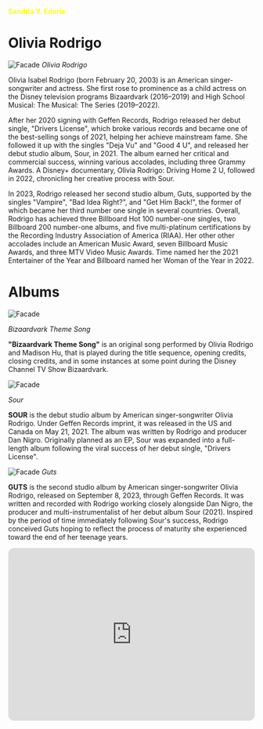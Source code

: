 <span style="color:yellow"> **Sandria Y. Edoria**</span>

# Olivia Rodrigo
![Facade](https://imageio.forbes.com/specials-images/imageserve/650db0cba250624329a29150/Disney--Original-Film--Olivia-Rodrigo--Driving-Home-2-U--A-Sour-Film-----Los-Angeles/960x0.jpg?format=jpg&width=1440)
*Olivia Rodrigo*

Olivia Isabel Rodrigo (born February 20, 2003) is an American singer-songwriter and actress. She first rose to prominence as a child actress on the Disney television programs Bizaardvark (2016–2019) and High School Musical: The Musical: The Series (2019–2022).

After her 2020 signing with Geffen Records, Rodrigo released her debut single, "Drivers License", which broke various records and became one of the best-selling songs of 2021, helping her achieve mainstream fame. She followed it up with the singles "Deja Vu" and "Good 4 U", and released her debut studio album, Sour, in 2021. The album earned her critical and commercial success, winning various accolades, including three Grammy Awards. A Disney+ documentary, Olivia Rodrigo: Driving Home 2 U, followed in 2022, chronicling her creative process with Sour.

In 2023, Rodrigo released her second studio album, Guts, supported by the singles "Vampire", "Bad Idea Right?", and "Get Him Back!", the former of which became her third number one single in several countries. Overall, Rodrigo has achieved three Billboard Hot 100 number-one singles, two Billboard 200 number-one albums, and five multi-platinum certifications by the Recording Industry Association of America (RIAA). Her other other accolades include an American Music Award, seven Billboard Music Awards, and three MTV Video Music Awards. Time named her the 2021 Entertainer of the Year and Billboard named her Woman of the Year in 2022.

# Albums

![Facade](https://cdn-igogl.nitrocdn.com/UcxzLcgHmOutkycbQErKDtHeFPtwBenI/assets/images/optimized/rev-f19dc02/wp-content/uploads/2021/07/liv-bizard.jpg)

*Bizaardvark Theme Song*

**"Bizaardvark Theme Song"** is an original song performed by Olivia Rodrigo and Madison Hu, that is played during the title sequence, opening credits, closing credits, and in some instances at some point during the Disney Channel TV Show Bizaardvark.

![Facade](https://cdn.theatlantic.com/thumbor/D9l1zJVGXhQPMkQ0DAxYE_1SgTw=/0x0:2999x1687/1952x1098/media/img/mt/2021/05/SOUR_FINAL/original.jpg)

*Sour*

**SOUR** is the debut studio album by American singer-songwriter Olivia Rodrigo. Under Geffen Records imprint, it was released in the US and Canada on May 21, 2021. The album was written by Rodrigo and producer Dan Nigro. Originally planned as an EP, Sour was expanded into a full-length album following the viral success of her debut single, "Drivers License".

![Facade](https://media.newyorker.com/photos/64ff29c9b3510264829c1f98/master/w_1920,c_limit/Battan-GUTS-Review-Site.jpg)
*Guts*

**GUTS** is the second studio album by American singer-songwriter Olivia Rodrigo, released on September 8, 2023, through Geffen Records. It was written and recorded with Rodrigo working closely alongside Dan Nigro, the producer and multi-instrumentalist of her debut album Sour (2021). Inspired by the period of time immediately following Sour's success, Rodrigo conceived Guts hoping to reflect the process of maturity she experienced toward the end of her teenage years.

<iframe style="border-radius:12px" src="https://open.spotify.com/embed/artist/1McMsnEElThX1knmY4oliG?utm_source=generator" width="100%" 
  height="352" 
  frameBorder="0" 
  allowfullscreen="" 
  allow="autoplay; 
  clipboard-write; 
  encrypted-media; 
  fullscreen; 
  picture-in-picture" loading="lazy"></iframe>
